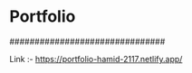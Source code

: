 # Portfolio  
###############################

Link :-    https://portfolio-hamid-2117.netlify.app/
